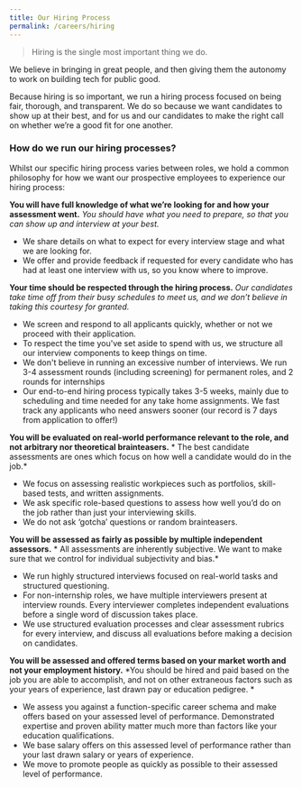 ```yaml
---
title: Our Hiring Process
permalink: /careers/hiring
---
```

> Hiring is the single most important thing we do. 

We believe in bringing in great people, and then giving them the autonomy to work on building tech for public good. 

Because hiring is so important, we run a hiring process focused on being fair, thorough, and transparent. We do so because we want candidates to show up at their best, and for us and our candidates to make the right call on whether we’re a good fit for one another.

### How do we run our hiring processes?

Whilst our specific hiring process varies between roles, we hold a common philosophy for how we want our prospective employees to experience our hiring process:

**You will have full knowledge of what we’re looking for and how your assessment went.** *You should have what you need to prepare, so that you can show up and interview at your best.*
* We share details on what to expect for every interview stage and what we are looking for. 
* We offer and provide feedback if requested for every candidate who has had at least one interview with us, so you know where to improve. 

**Your time should be respected through the hiring process.** *Our candidates take time off from their busy schedules to meet us, and we don’t believe in taking this courtesy for granted.* 
* We screen and respond to all applicants quickly, whether or not we proceed with their application.
* To respect the time you've set aside to spend with us, we structure all our interview components to keep things on time.
* We don't believe in running an excessive number of interviews. We run 3-4 assessment rounds (including screening) for permanent roles, and 2 rounds for internships
* Our end-to-end hiring process typically takes 3-5 weeks, mainly due to scheduling and time needed for any take home assignments. We fast track any applicants who need answers sooner (our record is 7 days from application to offer!)

**You will be evaluated on real-world performance relevant to the role, and not arbitrary nor theoretical brainteasers.** * The best candidate assessments are ones which focus on how well a candidate would do in the job.* 
* We focus on assessing realistic workpieces such as portfolios, skill-based tests, and written assignments. 
* We ask specific role-based questions to assess how well you’d do on the job rather than just your interviewing skills.
* We do not ask ‘gotcha’ questions or random brainteasers.

**You will be assessed as fairly as possible by multiple independent assessors.** * All assessments are inherently subjective. We want to make sure that we control for individual subjectivity and bias.* 
* We run highly structured interviews focused on real-world tasks and structured questioning. 
* For non-internship roles, we have multiple interviewers present at interview rounds. Every interviewer completes independent evaluations before a single word of discussion takes place. 
* We use structured evaluation processes and clear assessment rubrics for every interview, and discuss all evaluations before making a decision on candidates. 

**You will be assessed and offered terms based on your market worth and not your employment history.** *You should be hired and paid based on the job you are able to accomplish, and not on other extraneous factors such as your years of experience, last drawn pay or education pedigree. *
* We assess you against a function-specific career schema and make offers based on your assessed level of performance. Demonstrated expertise and proven ability matter much more than factors like your education qualifications.
* We base salary offers on this assessed level of performance rather than your last drawn salary or years of experience.
* We move to promote people as quickly as possible to their assessed level of performance. 